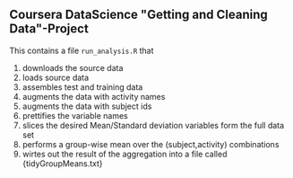 ## Coursera DataScience "Getting and Cleaning Data"-Project

This contains a file `run_analysis.R` that

1. downloads the source data
2. loads source data
3. assembles test and training data
4. augments the data with activity names
5. augments the data with subject ids
6. prettifies the variable names
7. slices the desired Mean/Standard deviation variables form the full data set
8. performs a group-wise mean over the (subject,activity) combinations
9. wirtes out the result of the aggregation into a file called {tidyGroupMeans.txt}
